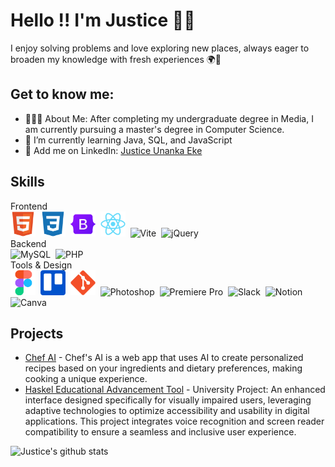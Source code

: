 <div>
  <h1>Hello !! I'm Justice 👋🏾</h1>
  <p>
    I enjoy solving problems and love exploring new places, always eager to broaden my knowledge with fresh experiences 🌍🧩
  </p>

  <h2>Get to know me:</h2>
  <ul>
    <li>👩🏾‍🎓 About Me: After completing my undergraduate degree in Media, I am currently pursuing a master's degree in Computer Science.</li>
    <li>🌱 I’m currently learning Java, SQL, and JavaScript</li>
    <li>🤗 Add me on LinkedIn: <a href="https://www.linkedin.com/in/justiceunanka/">Justice Unanka Eke</a></li>
  </ul>

  <h2>Skills</h2>
  <div class="skills-container">
    <div class="skills-section">
      <div class="skills-title">Frontend</div>
      <img src="https://github.com/devicons/devicon/blob/master/icons/html5/html5-original.svg" title="HTML5" alt="HTML" width="40" height="40"/>&nbsp;
      <img src="https://github.com/devicons/devicon/blob/master/icons/css3/css3-plain.svg" title="CSS3" alt="CSS" width="40" height="40"/>&nbsp;
      <img src="https://github.com/devicons/devicon/blob/master/icons/bootstrap/bootstrap-original.svg" title="Bootstrap" alt="Bootstrap" width="40" height="40"/>&nbsp;
      <img src="https://github.com/devicons/devicon/blob/master/icons/react/react-original.svg" title="React" alt="React" width="40" height="40"/>&nbsp;
      <img src="https://www.svgrepo.com/show/374167/vite.svg" title="Vite" alt="Vite" width="40" height="40"/>&nbsp;
      <img src="https://cdn.jsdelivr.net/gh/devicons/devicon@latest/icons/jquery/jquery-original-wordmark.svg" alt="jQuery" width="40" height="40"/>
    </div>
    <div class="skills-section">
      <div class="skills-title">Backend</div>
      <img src="https://cdn.jsdelivr.net/gh/devicons/devicon@latest/icons/mysql/mysql-original.svg" alt="MySQL" width="40" height="40"/>&nbsp;
      <img src="https://cdn.jsdelivr.net/gh/devicons/devicon@latest/icons/php/php-original.svg" alt="PHP" width="40" height="40"/>
    </div>
    <div class="skills-section">
      <div class="skills-title">Tools & Design</div>
      <img src="https://github.com/devicons/devicon/blob/master/icons/figma/figma-original.svg" title="Figma" alt="Figma" width="40" height="40"/>&nbsp;
      <img src="https://github.com/devicons/devicon/blob/master/icons/trello/trello-plain.svg" title="Trello" alt="Trello" width="40" height="40"/>&nbsp;
      <img src="https://github.com/devicons/devicon/blob/master/icons/git/git-original.svg" title="Git" alt="Git" width="40" height="40"/>&nbsp;
      <img src="https://cdn.jsdelivr.net/gh/devicons/devicon@latest/icons/photoshop/photoshop-original.svg" alt="Photoshop" width="40" height="40"/>&nbsp;
      <img src="https://cdn.jsdelivr.net/gh/devicons/devicon@latest/icons/premierepro/premierepro-original.svg" alt="Premiere Pro" width="40" height="40"/>&nbsp;
      <img src="https://cdn.jsdelivr.net/gh/devicons/devicon@latest/icons/slack/slack-original.svg" alt="Slack" width="40" height="40"/>&nbsp;
      <img src="https://cdn.jsdelivr.net/gh/devicons/devicon@latest/icons/notion/notion-original.svg" alt="Notion" width="40" height="40"/>&nbsp;
      <img src="https://cdn.jsdelivr.net/gh/devicons/devicon@latest/icons/canva/canva-original.svg" alt="Canva" width="40" height="40"/>
    </div>
  </div>

  <h2>Projects</h2>
  <ul>
      <li><a href="https://github.com/Jdiva1234/chef-s_AI">Chef AI</a> - Chef's AI is a web app that uses AI to create personalized recipes based on your ingredients and dietary preferences, making cooking a unique experience.</li>
    <li><a href="https://github.com/Jdiva1234/Heat-">Haskel Educational Advancement Tool</a> - University Project: An enhanced interface designed specifically for visually impaired users, leveraging adaptive technologies to optimize accessibility and usability in digital applications. This project integrates voice recognition and screen reader compatibility to ensure a seamless and inclusive user experience.</li>
  </ul>
</div>



![Justice's github stats](https://github-readme-stats.vercel.app/api?username=jdiva1234&show_icons=true)








                                                                                                                                                                   
